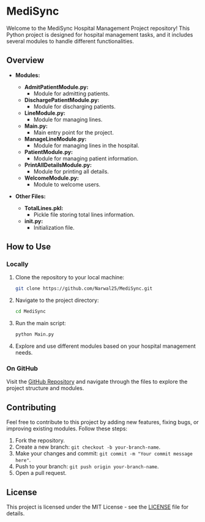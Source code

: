 # MediSync

Welcome to the MediSync Hospital Management Project repository! This Python project is designed for hospital management tasks, and it includes several modules to handle different functionalities.

## Overview

- **Modules:**
  - **AdmitPatientModule.py:**
    - Module for admitting patients.
  - **DischargePatientModule.py:**
    - Module for discharging patients.
  - **LineModule.py:**
    - Module for managing lines.
  - **Main.py:**
    - Main entry point for the project.
  - **ManageLineModule.py:**
    - Module for managing lines in the hospital.
  - **PatientModule.py:**
    - Module for managing patient information.
  - **PrintAllDetailsModule.py:**
    - Module for printing all details.
  - **WelcomeModule.py:**
    - Module to welcome users.

- **Other Files:**
  - **TotalLines.pkl:**
    - Pickle file storing total lines information.
  - **__init__.py:**
    - Initialization file.

## How to Use

### Locally

1. Clone the repository to your local machine:
   ```bash
   git clone https://github.com/Narwal25/MediSync.git
   ```

2. Navigate to the project directory:
   ```bash
   cd MediSync
   ```

3. Run the main script:
   ```bash
   python Main.py
   ```

4. Explore and use different modules based on your hospital management needs.

### On GitHub

Visit the [GitHub Repository](https://github.com/Narwal25/MediSync) and navigate through the files to explore the project structure and modules.

## Contributing

Feel free to contribute to this project by adding new features, fixing bugs, or improving existing modules. Follow these steps:

1. Fork the repository.
2. Create a new branch: `git checkout -b your-branch-name`.
3. Make your changes and commit: `git commit -m "Your commit message here"`.
4. Push to your branch: `git push origin your-branch-name`.
5. Open a pull request.

## License

This project is licensed under the MIT License - see the [LICENSE](LICENSE) file for details.
